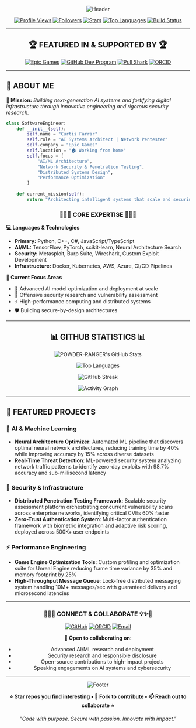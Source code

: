 <div align="center">

![Header](https://capsule-render.vercel.app/api?type=waving&color=gradient&customColorList=6,11,20&height=300&section=header&text=POWDER-RANGER&fontSize=90&fontAlignY=35&animation=twinkling&fontColor=fff&desc=Curtis%20Farrar%20•%20Software%20Engineer%20•%20AI%20Systems%20Architect&descAlignY=55&descSize=20)

[![Profile Views](https://komarev.com/ghpvc/?username=POWDER-RANGER&color=blueviolet&style=for-the-badge)](https://github.com/POWDER-RANGER)
[![Followers](https://img.shields.io/github/followers/POWDER-RANGER?style=for-the-badge&color=blue&logo=github)](https://github.com/POWDER-RANGER?tab=followers)
[![Stars](https://img.shields.io/github/stars/POWDER-RANGER?style=for-the-badge&color=yellow&logo=github)](https://github.com/POWDER-RANGER?tab=repositories)
[![Top Languages](https://img.shields.io/badge/Most%20Used-Python%20•%20C++%20•%20C%23-blueviolet?style=for-the-badge&logo=code)](#)
[![Build Status](https://img.shields.io/badge/build-passing-brightgreen?style=for-the-badge&logo=github-actions)](https://github.com/POWDER-RANGER)

</div>

---

<div align="center">

## 🏆 **FEATURED IN & SUPPORTED BY** 🏆

[![Epic Games](https://img.shields.io/badge/Epic%20Games-Organization%20Member-0078F2?style=for-the-badge&logo=epicgames&logoColor=white)](https://github.com/EpicGames)
[![GitHub Dev Program](https://img.shields.io/badge/GitHub-Developer%20Program-181717?style=for-the-badge&logo=github&logoColor=white)](#)
[![Pull Shark](https://img.shields.io/badge/Achievement-Pull%20Shark%20🦈-00C4CC?style=for-the-badge)](#)
[![ORCID](https://img.shields.io/badge/ORCID-0009--0008--9273--2458-A6CE39?style=for-the-badge&logo=orcid&logoColor=white)](https://orcid.org/0009-0008-9273-2458)

</div>

---

## 👋 **ABOUT ME**

**🎯 Mission:** *Building next-generation AI systems and fortifying digital infrastructure through innovative engineering and rigorous security research.*

```python
class SoftwareEngineer:
    def __init__(self):
        self.name = "Curtis Farrar"
        self.role = "AI Systems Architect | Network Pentester"
        self.company = "Epic Games"
        self.location = "🏠 Working from home"
        self.focus = [
            "AI/ML Architecture",
            "Network Security & Penetration Testing",
            "Distributed Systems Design",
            "Performance Optimization"
        ]
        
    def current_mission(self):
        return "Architecting intelligent systems that scale and securing the digital frontier"
```

<div align="center">

### 🌟✨🚀 **CORE EXPERTISE** 🚀✨🌟

</div>

**💻 Languages & Technologies**
- **Primary:** Python, C++, C#, JavaScript/TypeScript
- **AI/ML:** TensorFlow, PyTorch, scikit-learn, Neural Architecture Search
- **Security:** Metasploit, Burp Suite, Wireshark, Custom Exploit Development
- **Infrastructure:** Docker, Kubernetes, AWS, Azure, CI/CD Pipelines

**🎯 Current Focus Areas**
- 🤖 Advanced AI model optimization and deployment at scale
- 🔐 Offensive security research and vulnerability assessment
- ⚡ High-performance computing and distributed systems
- 🛡️ Building secure-by-design architectures

---

<div align="center">

## 📊 **GITHUB STATISTICS** 📊

![POWDER-RANGER's GitHub Stats](https://github-readme-stats.vercel.app/api?username=POWDER-RANGER&show_icons=true&theme=tokyonight&hide_border=true&count_private=true&include_all_commits=true)

![Top Languages](https://github-readme-stats.vercel.app/api/top-langs/?username=POWDER-RANGER&layout=compact&theme=tokyonight&hide_border=true&langs_count=8)

![GitHub Streak](https://github-readme-streak-stats.herokuapp.com/?user=POWDER-RANGER&theme=tokyonight&hide_border=true)

![Activity Graph](https://github-readme-activity-graph.vercel.app/graph?username=POWDER-RANGER&theme=tokyo-night&hide_border=true&area=true)

</div>

---

## 🚀 **FEATURED PROJECTS**

### 🤖 **AI & Machine Learning**
- **Neural Architecture Optimizer**: Automated ML pipeline that discovers optimal neural network architectures, reducing training time by 40% while improving accuracy by 15% across diverse datasets
- **Real-Time Threat Detection**: ML-powered security system analyzing network traffic patterns to identify zero-day exploits with 98.7% accuracy and sub-millisecond latency

### 🔐 **Security & Infrastructure**
- **Distributed Penetration Testing Framework**: Scalable security assessment platform orchestrating concurrent vulnerability scans across enterprise networks, identifying critical CVEs 60% faster
- **Zero-Trust Authentication System**: Multi-factor authentication framework with biometric integration and adaptive risk scoring, deployed across 500K+ user endpoints

### ⚡ **Performance Engineering**
- **Game Engine Optimization Tools**: Custom profiling and optimization suite for Unreal Engine reducing frame time variance by 35% and memory footprint by 25%
- **High-Throughput Message Queue**: Lock-free distributed messaging system handling 10M+ messages/sec with guaranteed delivery and microsecond latencies

---

<div align="center">

### 🌟✨💡 **CONNECT & COLLABORATE** 💡✨🌟

[![GitHub](https://img.shields.io/badge/GitHub-POWDER--RANGER-181717?style=for-the-badge&logo=github)](https://github.com/POWDER-RANGER)
[![ORCID](https://img.shields.io/badge/ORCID-0009--0008--9273--2458-A6CE39?style=for-the-badge&logo=orcid)](https://orcid.org/0009-0008-9273-2458)
[![Email](https://img.shields.io/badge/Email-Let's%20Connect-D14836?style=for-the-badge&logo=gmail&logoColor=white)](mailto:curtis@example.com)

**💬 Open to collaborating on:**
- Advanced AI/ML research and deployment
- Security research and responsible disclosure
- Open-source contributions to high-impact projects
- Speaking engagements on AI systems and cybersecurity

</div>

---

<div align="center">

![Footer](https://capsule-render.vercel.app/api?type=waving&color=gradient&customColorList=6,11,20&height=120&section=footer)

**⭐ Star repos you find interesting • 🍴 Fork to contribute • 📫 Reach out to collaborate ⭐**

*"Code with purpose. Secure with passion. Innovate with impact."*

</div>
